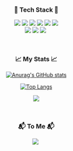 <div align="center">

<h3 align="center">🌳 Tech Stack 🌳</h3>

<p align="center">
<img src="https://img.shields.io/badge/Apex-9cf?style=flat-square&logo=Apex&logoColor=white"/>
<img src="https://img.shields.io/badge/SOQL-9cf?style=flat-square&logo=SOQL&logoColor=white"/>
<img src="https://img.shields.io/badge/HTML5-E34F26?style=flat-square&logo=HTML5&logoColor=white" /> 
<img src="https://img.shields.io/badge/CSS3-1572B6?style=flat-square&logo=CSS3&logoColor=white" /> 
<img src="https://img.shields.io/badge/JavaScript-F7DF1E?style=flat-square&logo=JavaScript&logoColor=white" /> 
<img src="https://img.shields.io/badge/Java-007396?style=flat-square&logo=Java&logoColor=white" /> <br>
<img src="https://img.shields.io/badge/MySQL-4479A1?style=flat-square&logo=MySQL&logoColor=white" /> 
<img src="https://img.shields.io/badge/Node.js-339933?style=flat-square&logo=Node.js&logoColor=white" /> 
<img src="https://img.shields.io/badge/SpringBoot-6DB33F?style=flat-square&logo=Spring&logoColor=white"/></a>&nbsp 
  
</p>

<br>
  
<h3 align="center">📈 My Stats 📈</h3>

  [![Anurag's GitHub stats](https://github-readme-stats.vercel.app/api?username=iltaeSeo&hide=stars&count_private=true&show_icons=true&theme=buefy)](https://github.com/anuraghazra/github-readme-stats) 
  
<p align="center">

  [![Top Langs](https://github-readme-stats.vercel.app/api/top-langs/?username=iltaeSeo&layout=compact&theme=buefy&hide=css)](https://github.com/anuraghazra/github-readme-stats)
    </p>
    
<p align="center">
  <img src="http://mazassumnida.wtf/api/v2/generate_badge?boj=seoiltae11"/> 
  </p>
<br>

<h3 align="center">📬 To Me 📬 </h3>
<p align="center">
  <a href="https://www.instagram.com/1_taseo/"><img src="https://img.shields.io/badge/Instagram-E4405F?style=flat-square&logo=Instagram&logoColor=white&link=https://www.instagram.com/1_taseo/"/></a>&nbsp
</p>

<br>
</div>
